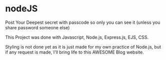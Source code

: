 # nodeJS

Post Your Deepest secret with passcode so only you can see it (unless you share password someone else)

This Project was done with Javascript, Node.js, Express.js, EJS, CSS.



Styling is not done yet as it is just made for my own practice of Node.js, but if any request is made, I'll bring life to this AWESOME Blog website.
